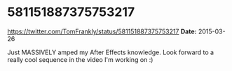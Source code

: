 # 581151887375753217
https://twitter.com/TomFrankly/status/581151887375753217
**Date:** 2015-03-26

Just MASSIVELY amped my After Effects knowledge. Look forward to a really cool sequence in the video I'm working on :)
